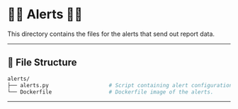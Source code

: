 # 🚨🚨 Alerts 🚨🚨

This directory contains the files for the alerts that send out report data.

---

## 📁 File Structure

```bash
alerts/
├── alerts.py                   # Script containing alert configuration.
└── Dockerfile                  # Dockerfile image of the alerts.
```
---